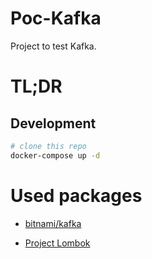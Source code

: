 # Poc-Kafka

Project to test Kafka.

# TL;DR

## Development

```bash
# clone this repo
docker-compose up -d
```

# Used packages

* [bitnami/kafka](https://hub.docker.com/r/bitnami/kafka/)

* [Project Lombok](https://projectlombok.org/)
